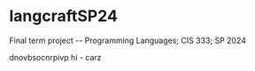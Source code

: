 # langcraftSP24
Final term project -- Programming Languages; CIS 333; SP 2024

dnovbsocnrpivp
hi - carz
